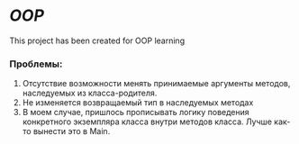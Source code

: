 # *OOP*
This project has been created for OOP learning

### Проблемы: 
1. Отсутствие возможности менять принимаемые аргументы методов, наследуемых из класса-родителя.
2. Не изменяется возвращаемый тип в наследуемых методах
3. В моем случае, пришлось прописывать логику поведения конкретного экземпляра класса внутри методов класса. Лучше как-то вынести это в Main.